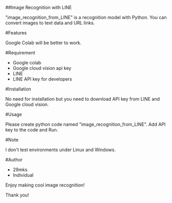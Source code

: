 ##Image Recognition with LINE

"image_recognition_from_LINE" is a recognition model with Python.
You can convert images to text data and URL links.
  
#Features
 
Google Colab will be better to work.

#Requirement

* Google colab
* Google cloud vision api key
* LINE
* LINE API key for developers
 
#Installation
 
No need for installation but you need to download API key from LINE and Google cloud vision.
 
#Usage

Please create python code named "image_recognition_from_LINE".
Add API key to the code and Run.
 
#Note
 
I don't test environments under Linux and Windows.
 
#Author
 
* 29mks
* Individual
 
Enjoy making cool image recognition!
 
Thank you!
